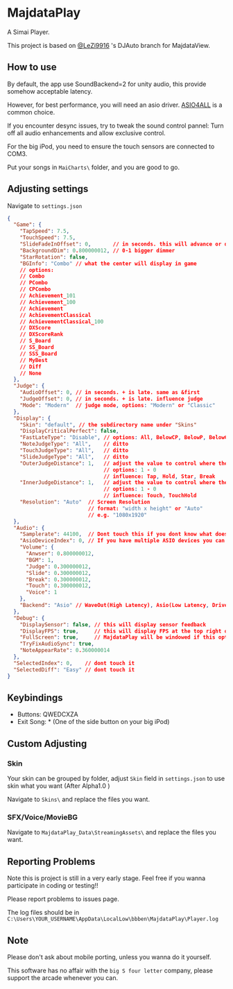 # MajdataPlay

 A Simai Player.

 This project is based on [@LeZi9916](https://github.com/LeZi9916) 's DJAuto branch for MajdataView.

## How to use

By default, the app use SoundBackend=2 for unity audio, this provide somehow acceptable latency.

However, for best performance, you will need an asio driver. [ASIO4ALL](https://asio4all.org/about/download-asio4all/) is a common choice.

If you encounter desync issues, try to tweak the sound control pannel: Turn off all audio enhancements and allow exclusive control.

For the big iPod, you need to ensure the touch sensors are connected to COM3.

Put your songs in `MaiCharts\` folder, and you are good to go.

## Adjusting settings

Navigate to `settings.json`

```Json
{
  "Game": {
    "TapSpeed": 7.5,
    "TouchSpeed": 7.5,
    "SlideFadeInOffset": 0,       // in seconds. this will advance or delay the timing of the Slide fade-in. + is delay
    "BackgroundDim": 0.800000012, // 0-1 bigger dimmer
    "StarRotation": false,
    "BGInfo": "Combo" // what the center will display in game
    // options:
    // Combo
    // PCombo
    // CPCombo
    // Achievement_101
    // Achievement_100
    // Achievement
    // AchievementClassical
    // AchievementClassical_100
    // DXScore
    // DXScoreRank
    // S_Board
    // SS_Board
    // SSS_Board
    // MyBest
    // Diff
    // None
  },
  "Judge": {
    "AudioOffset": 0, // in seconds. + is late. same as &first
    "JudgeOffset": 0, // in seconds. + is late. influence judge
    "Mode": "Modern"  // judge mode, options: "Modern" or "Classic"
  },
  "Display": {
    "Skin": "default", // the subdirectory name under "Skins"
    "DisplayCriticalPerfect": false,
    "FastLateType": "Disable", // options: All, BelowCP, BelowP, BelowGR, Disable
    "NoteJudgeType": "All",    // ditto
    "TouchJudgeType": "All",   // ditto
    "SlideJudgeType": "All",   // ditto
    "OuterJudgeDistance": 1,   // adjust the value to control where the judge result is displayed
                               // options: 1 - 0
                               // influence: Tap, Hold, Star, Break
    "InnerJudgeDistance": 1,   // adjust the value to control where the judge result is displayed
                               // options: 1 - 0
                               // influence: Touch, TouchHold
    "Resolution": "Auto"  // Screen Resolution
                          // format: "width x height" or "Auto"
                          // e.g. "1080x1920" 
  },  
  "Audio": {
    "Samplerate": 44100,  // Dont touch this if you dont know what does it mean
    "AsioDeviceIndex": 0, // If you have multiple ASIO devices you can choose them here
    "Volume": {
      "Anwser": 0.800000012,
      "BGM": 1,
      "Judge": 0.300000012,
      "Slide": 0.300000012,
      "Break": 0.300000012,
      "Touch": 0.300000012,
      "Voice": 1
    },
    "Backend": "Asio" // WaveOut(High Latency), Asio(Low Latency, Driver needed), Unity(Unity Classic, FMod i think?)
  },
  "Debug": {
    "DisplaySensor": false, // this will display sensor feedback
    "DisplayFPS": true,     // this will display FPS at the top right of the screen
    "FullScreen": true,     // MajdataPlay will be windowed if this option is false
    "TryFixAudioSync": true,
    "NoteAppearRate": 0.360000014
  },
  "SelectedIndex": 0,    // dont touch it
  "SelectedDiff": "Easy" // dont touch it
}
```

## Keybindings

* Buttons: QWEDCXZA
* Exit Song: * (One of the side button on your big iPod)

## Custom Adjusting

### Skin

Your skin can be grouped by folder, adjust `Skin` field in `settings.json` to use skin what you want (After Alpha1.0 )

Navigate to `Skins\` and replace the files you want.

### SFX/Voice/MovieBG

Navigate to `MajdataPlay_Data\StreamingAssets\` and replace the files you want.

## Reporting Problems

Note this is project is still in a very early stage. Feel free if you wanna participate in coding or testing!!

Please report problems to issues page.

The log files should be in `C:\Users\YOUR_USERNAME\AppData\LocalLow\bbben\MajdataPlay\Player.log`

## Note

Please don't ask about mobile porting, unless you wanna do it yourself.

This software has no affair with the `big S four letter` company, please support the arcade whenever you can.
